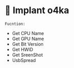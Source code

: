 # 🔧 Implant o4ka

`Fucntion:` 
- Get CPU Name
- Get GPU Name 
- Get Bit Version
- Get HWID 
- Get SreenShot
- UsbSpread
